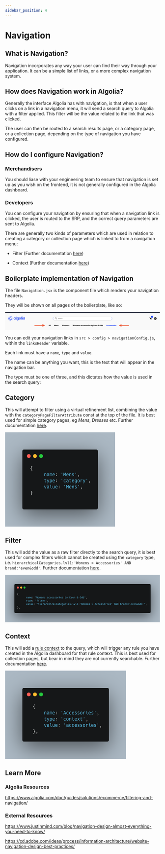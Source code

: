 ```yaml
---
sidebar_position: 4
---
```


# Navigation

## What is Navigation?

Navigation incorporates any way your user can find their way through your application. It can be a simple list of links, or a more complex navigation system.

## How does Navigation work in Algolia?

Generally the interface Algolia has with navigation, is that when a user clicks on a link in a navigation menu, it will send a search query to Algolia with a filter applied. This filter will be the value related to the link that was clicked.

The user can then be routed to a search results page, or a category page, or a collection page, depending on the type of navigation you have configured.

## How do I configure Navigation?

### Merchandisers

You should liase with your engineering team to ensure that navigation is set up as you wish on the frontend, it is not generally configured in the Algolia dashboard.

### Developers

You can configure your navigation by ensuring that when a navigation link is clicked, the user is routed to the SRP, and the correct query parameters are sent to Algolia.

There are generally two kinds of parameters which are used in relation to creating a category or collection page which is linked to from a navigation menu:

- Filter (Further documentation [here](https://www.algolia.com/doc/guides/managing-results/refine-results/filtering/))

- Context (Further documentation [here](https://www.algolia.com/doc/guides/managing-results/rules/rules-overview/#what-are-contexts))

## Boilerplate implementation of Navigation

The file `Navigation.jsx` is the component file which renders your navigation headers.

They will be shown on all pages of the boilerplate, like so:

![Image](../media/navigation-example.png)

You can edit your navigation links in `src > config > navigationConfig.js`, within the `linksHeader` variable.

Each link must have a `name`, `type` and `value`.

The name can be anything you want, this is the text that will appear in the navigation bar.

The type must be one of three, and this dictates how the value is used in the search query:

## Category

This will attempt to filter using a virtual refinement list, combining the value with the `categoryPageFilterAttribute` const at the top of the file. It is best used for simple category pages, eg _Mens_, _Dresses_ etc. Further documentation [here](https://www.algolia.com/doc/api-reference/api-parameters/facetFilters/).

![Image](../media/navigation-category-link.png)

## Filter

This will add the value as a raw filter directly to the search query, it is best used for complex filters which cannot be created using the `category` type, i.e. `hierarchicalCategories.lvl1:'Womens > Accessories' AND brand:'even&odd'`. Further documentation [here](https://www.algolia.com/doc/api-reference/api-parameters/filters/).

![Image](../media/navigation-filter-link.png)

## Context

This will add a [rule context](https://support.algolia.com/hc/en-us/articles/4406981936785-What-is-a-Rule-context) to the query, which will trigger any rule you have created in the Algolia dashboard for that rule context. This is best used for collection pages, but bear in mind they are not currently searchable. Further documentation [here](https://www.algolia.com/doc/guides/managing-results/rules/rules-overview/#rules-responding-to-user-context).

![Image](../media/navigation-context-link.png)

## Learn More

### Algolia Resources

https://www.algolia.com/doc/guides/solutions/ecommerce/filtering-and-navigation/

### External Resources

https://www.justinmind.com/blog/navigation-design-almost-everything-you-need-to-know/

https://xd.adobe.com/ideas/process/information-architecture/website-navigation-design-best-practices/
